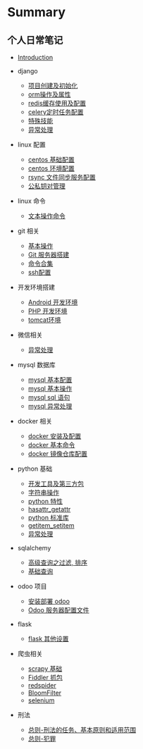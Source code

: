 # Summary

## 个人日常笔记

* [Introduction](README.md)

* django
  * [项目创建及初始化](django/01_create.md)
  * [orm操作及属性](django/02_orm.md)
  * [redis缓存使用及配置](django/03_redis.md)
  * [celery定时任务配置](django/04_celery.md)
  * [特殊技能](django/05_skills.md)
  * [异常处理](django/99_error.md)

* linux 配置
  * [centos 基础配置](linux/settings/001_centos_base_setting.md)
  * [centos 环境配置](linux/settings/002_env.md)
  * [rsync 文件同步服务配置](linux/settings/003_rsync.md)
  * [公私钥对管理](linux/settings/004_rsa_key.md)

* linux 命令
  * [文本操作命令](linux/command/grep.md)
  
* git 相关
  * [基本操作](linux/git/01_init.md)
  * [Git 服务器搭建](linux/git/02_create_service.md)
  * [命令合集](linux/git/03_command.md)
  * [ssh配置](linux/git/04_ssh.md)

* 开发环境搭建
  * [Android 开发环境](linux/soft/001_android_sdk.md)
  * [PHP 开发环境](linux/soft/002_php.md)
  * [tomcat环境](linux/soft/003_tomcat.md)
  
* 微信相关
  * [异常处理](wx/999_error.md)

* mysql 数据库
  * [mysql 基本配置](database/mysql/001_install.md)
  * [mysql 基本操作](database/mysql/002_base.md)
  * [mysql sql 语句](database/mysql/003_sql.md)
  * [mysql 异常处理](database/mysql/0099_error.md)
  
* docker 相关
  * [docker 安装及配置](linux/docker/01_install.md)
  * [docker 基本命令](linux/docker/02_cmd.md)
  * [docker 镜像仓库配置](linux/docker/03_registry.md)
  
* python 基础
  * [开发工具及第三方包](python/base/01_tools.md)
  * [字符串操作](python/base/02_string.md)
  * [python 特性](python/base/03_features.md)
  * [hasattr_getattr](python/base/04_attr.md)
  * [python 标准库](python/base/05_standard.md)
  * [getitem_setitem](python/base/06_getitem_setitem.md)
  * [异常处理](python/base/99_error.md)

* sqlalchemy
  * [高级查询之过滤, 排序](python/sqlalchemy/001_filter_by.md)
  * [基础查询](python/sqlalchemy/002_query.md)
  
* odoo 项目
  * [安装部署 odoo](python/odoo/01_install.md)
  * [Odoo 服务器配置文件](python/odoo/02_odoo_config.md)
  
* flask
  * [flask 其他设置](python/flask/001_other.md)
  
* 爬虫相关
  * [scrapy 基础](spider/001_base.md)
  * [Fiddler 抓包](spider/002_fiddler.md)
  * [redspider](spider/003_redspider.md)
  * [BloomFilter](spider/004_bloom_filter.md)
  * [selenium](spider/005_selenium.md)
  

* 刑法
  * [总则-刑法的任务、基本原则和适用范围](law/刑法/0101.md)
  * [总则-犯罪](law/刑法/0102.md)
  
